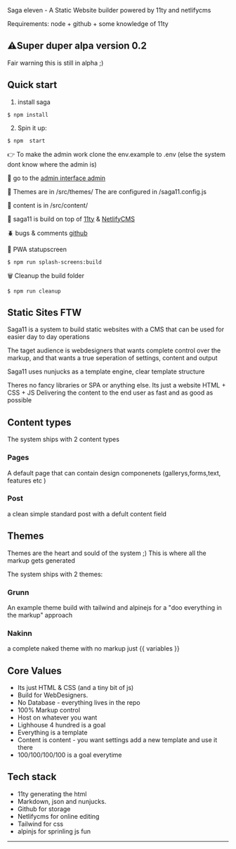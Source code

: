 Saga eleven - A Static Website builder powered by 11ty and netlifycms

Requirements: node + github + some knowledge of 11ty

## ⚠️Super duper alpa version 0.2

Fair warning this is still in alpha ;)

## Quick start

1. install saga

```
$ npm install
```

2. Spin it up:

```
$ npm  start
```

👉 To make the admin work clone the env.example to .env
(else the system dont know where the admin is)

🤖 go to the [admin interface admin](/admin)

💅 Themes are in /src/themes/
The are configured in /saga11.config.js

📜 content is in /src/content/

🎈 saga11 is build on top of [11ty](https://11ty.dev) & [NetlifyCMS](https://netlifycms.com)

🪲 bugs & comments [github](https://github.com/mortendk/saga11)

📲 PWA statupscreen

```
$ npm run splash-screens:build
```

🗑 Cleanup the build folder

```
$ npm run cleanup
```

## Static Sites FTW

Saga11 is a system to build static websites with a CMS that can be used for easier day to day operations

The taget audience is webdesigners that wants complete control over the markup, and that wants a true seperation of settings, content and output

Saga11 uses nunjucks as a template engine, clear template structure

Theres no fancy libraries or SPA or anything else. Its just a website HTML + CSS + JS
Delivering the content to the end user as fast and as good as possible

## Content types

The system ships with 2 content types

### Pages

A default page that can contain design componenets (gallerys,forms,text, features etc )

### Post

a clean simple standard post with a defult content field

## Themes

Themes are the heart and sould of the system ;)
This is where all the markup gets generated

The system ships with 2 themes:

### Grunn

An example theme build with tailwind and alpinejs for a "doo everything in the markup" approach

### Nakinn

a complete naked theme with no markup just {{ variables }}

## Core Values

- Its just HTML & CSS (and a tiny bit of js)
- Build for WebDesigners.
- No Database - everything lives in the repo
- 100% Markup control
- Host on whatever you want
- Lighhouse 4 hundred is a goal
- Everything is a template
- Content is content - you want settings add a new template and use it there
- 100/100/100/100 is a goal everytime

## Tech stack

- 11ty generating the html
- Markdown, json and nunjucks.
- Github for storage
- Netlifycms for online editing
- Tailwind for css
- alpinjs for sprinling js fun

---
